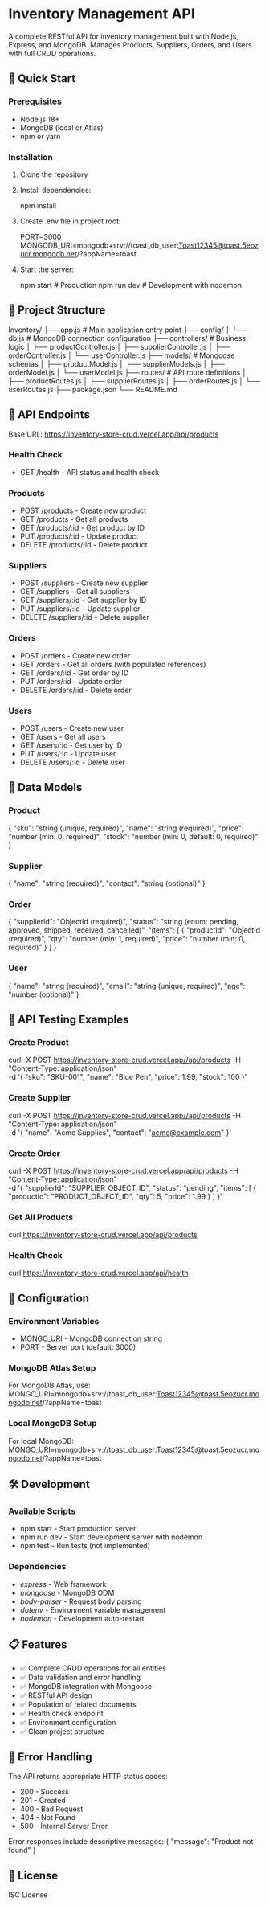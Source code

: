 # Inventory Management API

A complete RESTful API for inventory management built with Node.js, Express, and MongoDB. Manages Products, Suppliers, Orders, and Users with full CRUD operations.

## 🚀 Quick Start

### Prerequisites
- Node.js 18+ 
- MongoDB (local or Atlas)
- npm or yarn

### Installation
1. Clone the repository
2. Install dependencies:
   
   npm install
   

3. Create .env file in project root:
   
   PORT=3000
  MONGODB_URI=mongodb+srv://toast_db_user:Toast12345@toast.5eozucr.mongodb.net/?appName=toast
   

4. Start the server:
   
   npm start        # Production
   npm run dev      # Development with nodemon
   

## 📁 Project Structure

Inventory/
├── app.js                 # Main application entry point
├── config/
│   └── db.js            # MongoDB connection configuration
├── controllers/          # Business logic
│   ├── productController.js
│   ├── supplierController.js
│   ├── orderController.js
│   └── userController.js
├── models/              # Mongoose schemas
│   ├── productModel.js
│   ├── supplierModels.js
│   ├── orderModel.js
│   └── userModel.js
├── routes/              # API route definitions
│   ├── productRoutes.js
│   ├── supplierRoutes.js
│   ├── orderRoutes.js
│   └── userRoutes.js
├── package.json
└── README.md

## 🔗 API Endpoints

Base URL: https://inventory-store-crud.vercel.app/api/products

### Health Check
- GET /health - API status and health check

### Products
- POST /products - Create new product
- GET /products - Get all products
- GET /products/:id - Get product by ID
- PUT /products/:id - Update product
- DELETE /products/:id - Delete product

### Suppliers
- POST /suppliers - Create new supplier
- GET /suppliers - Get all suppliers
- GET /suppliers/:id - Get supplier by ID
- PUT /suppliers/:id - Update supplier
- DELETE /suppliers/:id - Delete supplier

### Orders
- POST /orders - Create new order
- GET /orders - Get all orders (with populated references)
- GET /orders/:id - Get order by ID
- PUT /orders/:id - Update order
- DELETE /orders/:id - Delete order

### Users
- POST /users - Create new user
- GET /users - Get all users
- GET /users/:id - Get user by ID
- PUT /users/:id - Update user
- DELETE /users/:id - Delete user

## 📝 Data Models

### Product
{
  "sku": "string (unique, required)",
  "name": "string (required)",
  "price": "number (min: 0, required)",
  "stock": "number (min: 0, default: 0, required)"
}

### Supplier
{
  "name": "string (required)",
  "contact": "string (optional)"
}

### Order
{
  "supplierId": "ObjectId (required)",
  "status": "string (enum: pending, approved, shipped, received, cancelled)",
  "items": [
    {
      "productId": "ObjectId (required)",
      "qty": "number (min: 1, required)",
      "price": "number (min: 0, required)"
    }
  ]
}

### User
{
  "name": "string (required)",
  "email": "string (unique, required)",
  "age": "number (optional)"
}

## 🧪 API Testing Examples

### Create Product
curl -X POST https://inventory-store-crud.vercel.app//api/products
  -H "Content-Type: application/json" \
  -d '{
    "sku": "SKU-001",
    "name": "Blue Pen",
    "price": 1.99,
    "stock": 100
  }'

### Create Supplier
curl -X POST https://inventory-store-crud.vercel.app//api/products
  -H "Content-Type: application/json" \
  -d '{
    "name": "Acme Supplies",
    "contact": "acme@example.com"
  }'

### Create Order
curl -X POST https://inventory-store-crud.vercel.app/api/products
  -H "Content-Type: application/json" \
  -d '{
    "supplierId": "SUPPLIER_OBJECT_ID",
    "status": "pending",
    "items": [
      {
        "productId": "PRODUCT_OBJECT_ID",
        "qty": 5,
        "price": 1.99
      }
    ]
  }'

### Get All Products
curl https://inventory-store-crud.vercel.app/api/products

### Health Check
curl https://inventory-store-crud.vercel.app/api/health

## 🔧 Configuration

### Environment Variables
- MONGO_URI - MongoDB connection string
- PORT - Server port (default: 3000)

### MongoDB Atlas Setup
For MongoDB Atlas, use:
MONGO_URI=mongodb+srv://toast_db_user:Toast12345@toast.5eozucr.mongodb.net/?appName=toast

### Local MongoDB Setup
For local MongoDB:
MONGO_URI=mongodb+srv://toast_db_user:Toast12345@toast.5eozucr.mongodb.net/?appName=toast

## 🛠️ Development

### Available Scripts
- npm start - Start production server
- npm run dev - Start development server with nodemon
- npm test - Run tests (not implemented)

### Dependencies
- *express* - Web framework
- *mongoose* - MongoDB ODM
- *body-parser* - Request body parsing
- *dotenv* - Environment variable management
- *nodemon* - Development auto-restart

## 📋 Features

- ✅ Complete CRUD operations for all entities
- ✅ Data validation and error handling
- ✅ MongoDB integration with Mongoose
- ✅ RESTful API design
- ✅ Population of related documents
- ✅ Health check endpoint
- ✅ Environment configuration
- ✅ Clean project structure

## 🚨 Error Handling

The API returns appropriate HTTP status codes:
- 200 - Success
- 201 - Created
- 400 - Bad Request
- 404 - Not Found
- 500 - Internal Server Error

Error responses include descriptive messages:
{
  "message": "Product not found"
}

## 📄 License

ISC License
